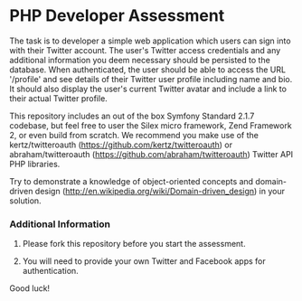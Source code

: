 PHP Developer Assessment
=======================================

The task is to developer a simple web application which users can sign into with their Twitter account. The user's Twitter access credentials and any additional information you deem necessary should be persisted to the database.
When authenticated, the user should be able to access the URL '/profile' and see details of their Twitter user profile including name and bio. It should also display the user's current Twitter avatar and include a link to their actual Twitter profile.

This repository includes an out of the box Symfony Standard 2.1.7 codebase, but feel free to user the Silex micro framework, Zend Framework 2, or even build from scratch.
We recommend you make use of the kertz/twitteroauth (https://github.com/kertz/twitteroauth) or abraham/twitteroauth (https://github.com/abraham/twitteroauth) Twitter API PHP libraries.

Try to demonstrate a knowledge of object-oriented concepts and domain-driven design (http://en.wikipedia.org/wiki/Domain-driven_design) in your solution.

### Additional Information

1. Please fork this repository before you start the assessment.

3. You will need to provide your own Twitter and Facebook apps for authentication.

Good luck!